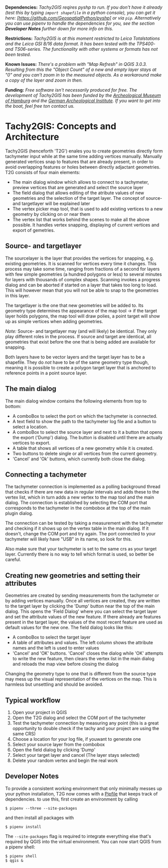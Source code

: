 **Dependencies:** *Tachy2GIS reqires pyshp to run. If you don't have it already (test this by typing `import shapefile` in a python console), you can get it here: [https://github.com/GeospatialPython/pyshp] or via `pip`. Alternatively you can use pipenv to handle the dependencies for you, see the section **Developer Notes** further down for more info on this.*

**Restrictions:** *Tachy2GIS is at this moment restricted to Leica Totalstations and the Leica GSI 8/16 data format. It has been tested with the TPS400- and TS06-series. The functionality with other systems or formats has not been tested.*

**Known Issues:** *There's a problem with "Map Refresh" in QGIS 3.0.3. Resulting from this the "Object Count" of a new and empty layer stays at "0" and you can't zoom in to the measured objects. As a workaround make a copy of the layer and zoom in then.*

**Funding:** *Free software isn't necessarily produced for free. The development of Tachy2GIS has been funded by the [Archeological Museum of Hamburg](https://amh.de/) and the [German Archeological Institute](https://www.dainst.org/). If you want to get into the boat, feel free ton contact us.*

# Tachy2GIS: Concepts and Architecture

Tachy2GIS (henceforth 'T2G') enales you to create geometries directly form tachymeter input while at the same time adding vertices manually. Manually generated vertices snap to features that are already present, in order to avoid overlapping features or holes between directly adjactant geometries. T2G consists of four main elements:

*   The main dialog window which allows to connect to a tachymeter, preview vertices that are generated and select the source layer
*   The field dialog that allows editing of the atribute values of new geometries and the selection of the target layer. The concept of source- and targetlayer will be explained later
*   The vertex picker map tool, that is used to add existing vertices to a new geometry by clicking on or near them
*   The vertex list that works behind the scenes to make all the above possible. It handles vertex snapping, displaying of current vertices and export of gemetries.

## Source- and targetlayer

The sourcelayer is the layer that provides the vertices for snapping, e.g. existing geometries. It is scanned for vertices every time it changes. This process may take some time, ranging from fractions of a second for layers with few simple geometries (a hundred polygons or less) to several minutes for layers with thousands of complex shapes. Scanning invokes a progress dialog and can be aborted if started on a layer that takes too long to load. This will however mean that you will not be able to snap to the geometries in this layer.

The targetlayer is the one that new geometries will be added to. Its geometry type determines the appearance of the map tool -> if the target layer holds polygons, the map tool will draw polies, a point target will show up as simple vertices when adding geometries.

*Note:* Source- and targetlayer may (and will likely) be identical. They only play different roles in the process. If source and target are identical, all geometries that exist before the one that is being added are available for snapping.

Both layers have to be vector layers and the target layer has to be a shapefile. They do _not_ have to be of the same geometry type though, meaning it is possible to create a polygon target layer that is anchored to reference points in a point source layer.

## The main dialog

The main dialog window contains the following elements from top to bottom:

*   A comboBox to select the port on which the tachymeter is connected.
*   A text field to show the path to the tachymeter log file and a button to select a location.
*   A comboBox to select the source layer and next to it a button that opens the export ('Dump') dialog. The button is disabled until there are actually vertices to export.
*   A table that shows all vertices of a new geometry while it is created.
*   Two buttons to delete single or all vertices from the current geometry.
*   'Cancel' and 'Ok' buttons, which currently both close the dialog.

## Connecting a tachymeter

The tachymeter connection is implemented as a polling background thread that checks if there are new data in regular intervals and adds these to the vertex list, which in turn adds a new vertex to the map tool and the main dialog. The connection is established by selecting the COM port that corresponds to the tachymeter in the combobox at the top of the main plugin dialog.

The connection can be tested by taking a measurement with the tachymeter and checking if it shows up on the vertex table in the main dialog. If it doesn't, change the COM port and try again. The port connected to your tachymeter will likely have "USB" in its name, so look for this.

Also make sure that your tachymeter is set to the same crs as your target layer. Currently there is no way to tell which format is used, so better be careful.

## Creating new geometries and setting their attributes

Geometries are created by sending measurements from the tachymeter or by adding vertices manually. Once all vertices are created, they are written to the target layer by clicking the 'Dump' button near the top of the main dialog. This opens the 'Field Dialog' where you can select the target layer and set the attribute values of the new feature. If there already are features present in the target layer, the values of the most recent feature are used as default values for the new one. The field dialog looks like this:

*   A comboBox to select the target layer
*   A table of attributes and values. The left column shows the attribute names and the left is used to enter values
*   'Cancel' and 'OK' buttons. 'Cancel' closes the dialog while 'OK' attempts to write the new feature, then clears the vertex list in the main dialog and reloads the map view before closing the dialog

Changing the geometry type to one that is different from the source type may mess up the visual representation of the vertices on the map. This is harmless but unsettling and should be avoided.

## Typical workflow

1. Open your project in QGIS
2. Open the T2G dialog and select the COM port of the tachymeter
3. Test the tachymeter connection by measuring any point (this is a great opportunity to double check if the tachy and your project are using the same CRS)
4. Choose a location for your log file, if youwant to generate one
5. Select your source layer from the combobox
6. Open the field dialog by clicking 'Dump'
7. Select your target layer and cancel (The layer stays selected)
8. Delete your random vertex and begin the real work

## Developer Notes

To provide a consistent working environment that only minimally messes up your python installation, T2G now comes with a [Pipfile](https://github.com/pypa/pipenv) that keeps track of dependencies.  to use this, first create an environment by calling

`$ pipenv --three --site-packages`

and then install all packages with

`$ pipenv install`

The `--site-packages` flag is required to integrate everything else that's required by QGIS into the virtual environment. You can now start QGIS from a pipenv shell:

```
$ pipenv shell
$ qgis &
```